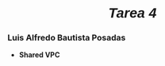 <font face="Comic Sans MS,arial">
  <h1 align="center"><i>Tarea 4</i></h1>
</font>

### Luis Alfredo Bautista Posadas

- **Shared VPC**
